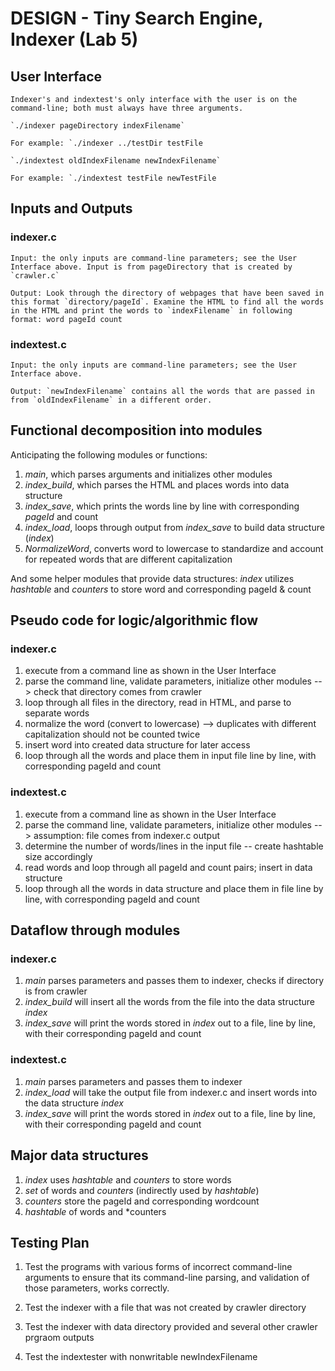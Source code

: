 # DESIGN - Tiny Search Engine, Indexer (Lab 5)

## User Interface

	Indexer's and indextest's only interface with the user is on the command-line; both must always have three arguments.

	`./indexer pageDirectory indexFilename`

	For example: `./indexer ../testDir testFile

	`./indextest oldIndexFilename newIndexFilename`

	For example: `./indextest testFile newTestFile

## Inputs and Outputs

### indexer.c

	Input: the only inputs are command-line parameters; see the User Interface above. Input is from pageDirectory that is created by `crawler.c`

	Output: Look through the directory of webpages that have been saved in this format `directory/pageId`. Examine the HTML to find all the words in the HTML and print the words to `indexFilename` in following format: word pageId count

### indextest.c
	
	Input: the only inputs are command-line parameters; see the User Interface above.

	Output: `newIndexFilename` contains all the words that are passed in from `oldIndexFilename` in a different order. 


## Functional decomposition into modules

Anticipating the following modules or functions:

1. *main*, which parses arguments and initializes other modules
2. *index_build*, which parses the HTML and places words into data structure
3. *index_save*, which prints the words line by line with corresponding *pageId* and count
4. *index_load*, loops through output from *index_save* to build data structure (*index*)
5. *NormalizeWord*, converts word to lowercase to standardize and account for repeated words that are different capitalization

And some helper modules that provide data structures:
*index* utilizes *hashtable* and *counters* to store word and corresponding pageId & count


## Pseudo code for logic/algorithmic flow

### indexer.c

1. execute from a command line as shown in the User Interface
2. parse the command line, validate parameters, initialize other modules --> check that directory comes from crawler
3. loop through all files in the directory, read in HTML, and parse to separate words
4. normalize the word (convert to lowercase) --> duplicates with different capitalization should not be counted twice
5. insert word into created data structure for later access
6. loop through all the words and place them in input file line by line, with corresponding pageId and count

### indextest.c

1. execute from a command line as shown in the User Interface
2. parse the command line, validate parameters, initialize other modules --> assumption: file comes from indexer.c output
3. determine the number of words/lines in the input file -- create hashtable size accordingly
4. read words and loop through all pageId and count pairs; insert in data structure
5. loop through all the words in data structure and place them in file line by line, with corresponding pageId and count

## Dataflow through modules

### indexer.c 
1. *main* parses parameters and passes them to indexer, checks if directory is from crawler
2. *index_build* will insert all the words from the file into the data structure *index*
3. *index_save* will print the words stored in *index* out to a file, line by line, with their corresponding pageId and count

### indextest.c
1. *main* parses parameters and passes them to indexer
2. *index_load* will take the output file from indexer.c and insert words into the data structure *index*
3. *index_save* will print the words stored in *index* out to a file, line by line, with their corresponding pageId and count

## Major data structures
1. *index* uses *hashtable* and *counters* to store words
2. *set* of words and *counters* (indirectly used by *hashtable*)
3. *counters* store the pageId and corresponding wordcount 
4. *hashtable* of words and *counters

## Testing Plan

1. Test the programs with various forms of incorrect command-line arguments to ensure that its command-line parsing, and validation of those parameters, works correctly.

2. Test the indexer with a file that was not created by crawler directory

3. Test the indexer with data directory provided and several other crawler prgraom outputs

4. Test the indextester with nonwritable newIndexFilename

